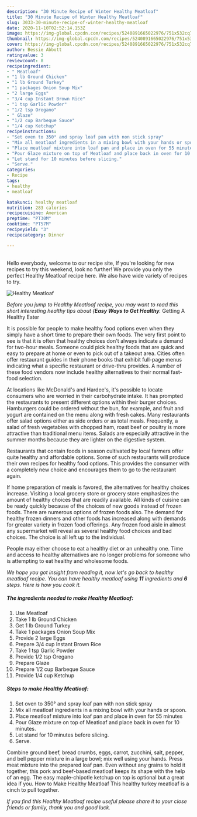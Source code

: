 ```yaml
---
description: "30 Minute Recipe of Winter Healthy Meatloaf"
title: "30 Minute Recipe of Winter Healthy Meatloaf"
slug: 3033-30-minute-recipe-of-winter-healthy-meatloaf
date: 2020-11-10T02:52:14.153Z
image: https://img-global.cpcdn.com/recipes/5240891665022976/751x532cq70/healthy-meatloaf-recipe-main-photo.jpg
thumbnail: https://img-global.cpcdn.com/recipes/5240891665022976/751x532cq70/healthy-meatloaf-recipe-main-photo.jpg
cover: https://img-global.cpcdn.com/recipes/5240891665022976/751x532cq70/healthy-meatloaf-recipe-main-photo.jpg
author: Bessie Abbott
ratingvalue: 3
reviewcount: 8
recipeingredient:
- " Meatloaf"
- "1 lb Ground Chicken"
- "1 lb Ground Turkey"
- "1 packages Onion Soup Mix"
- "2 large Eggs"
- "3/4 cup Instant Brown Rice"
- "1 tsp Garlic Powder"
- "1/2 tsp Oregano"
- " Glaze"
- "1/2 cup Barbeque Sauce"
- "1/4 cup Ketchup"
recipeinstructions:
- "Set oven to 350° and spray loaf pan with non stick spray"
- "Mix all meatloaf ingredients in a mixing bowl with your hands or spoon."
- "Place meatloaf mixture into loaf pan and place in oven for 55 minutes"
- "Pour Glaze mixture on top of Meatloaf and place back in oven for 10 minutes."
- "Let stand for 10 minutes before slicing."
- "Serve."
categories:
- Recipe
tags:
- healthy
- meatloaf

katakunci: healthy meatloaf 
nutrition: 283 calories
recipecuisine: American
preptime: "PT30M"
cooktime: "PT57M"
recipeyield: "3"
recipecategory: Dinner

---
```

<br>
Hello everybody, welcome to our recipe site, If you're looking for new recipes to try this weekend, look no further! We provide you only the perfect Healthy Meatloaf recipe here. We also have wide variety of recipes to try.
<br>


![Healthy Meatloaf](https://img-global.cpcdn.com/recipes/5240891665022976/751x532cq70/healthy-meatloaf-recipe-main-photo.jpg)

<i>Before you jump to Healthy Meatloaf recipe, you may want to read this short interesting healthy tips about {<strong>Easy Ways to Get Healthy</strong>.</i>
Getting A Healthy Eater

It is possible for people to make healthy food options even when they simply have a short time to prepare their own foods. The very first point to see is that it is often that healthy choices don't always indicate a demand for two-hour meals. Someone could pick healthy foods that are quick and easy to prepare at home or even to pick out of a takeout area. Cities often offer restaurant guides in their phone books that exhibit full-page menus indicating what a specific restaurant or drive-thru provides. A number of these food vendors now include healthy alternatives to their normal fast-food selection.

At locations like McDonald's and Hardee's, it's possible to locate consumers who are worried in their carbohydrate intake.  It has prompted the restaurants to present different options within their burger choices. Hamburgers could be ordered without the bun, for example, and fruit and yogurt are contained on the menu along with fresh cakes. Many restaurants offer salad options either as side orders or as total meals. Frequently, a salad of fresh vegetables with chopped ham, roast beef or poultry is more attractive than traditional menu items.  Salads are especially attractive in the summer months because they are lighter on the digestive system.

Restaurants that contain foods in season cultivated by local farmers offer quite healthy and affordable options. Some of such restaurants will produce their own recipes for healthy food options.  This provides the consumer with a completely new choice and encourages them to go to the restaurant again.

If home preparation of meals is favored, the alternatives for healthy choices increase. Visiting a local grocery store or grocery store emphasizes the amount of healthy choices that are readily available.  All kinds of cuisine can be ready quickly because of the choices of new goods instead of frozen foods. There are numerous options of frozen foods also. The demand for healthy frozen dinners and other foods has increased along with demands for greater variety in frozen food offerings. Any frozen food aisle in almost any supermarket will reveal as several healthy food choices and bad choices. The choice is all left up to the individual.

People may either choose to eat a healthy diet or an unhealthy one. Time and access to healthy alternatives are no longer problems for someone who is attempting to eat healthy and wholesome foods.


<i>We hope you got insight from reading it, now let's go back to healthy meatloaf recipe. You can have healthy meatloaf using <strong>11</strong> ingredients and <strong>6</strong> steps. Here is how you cook it.
</i>

##### The ingredients needed to make Healthy Meatloaf:

1. Use  Meatloaf
1. Take 1 lb Ground Chicken
1. Get 1 lb Ground Turkey
1. Take 1 packages Onion Soup Mix
1. Provide 2 large Eggs
1. Prepare 3/4 cup Instant Brown Rice
1. Take 1 tsp Garlic Powder
1. Provide 1/2 tsp Oregano
1. Prepare  Glaze
1. Prepare 1/2 cup Barbeque Sauce
1. Provide 1/4 cup Ketchup


##### Steps to make Healthy Meatloaf:

1. Set oven to 350° and spray loaf pan with non stick spray
1. Mix all meatloaf ingredients in a mixing bowl with your hands or spoon.
1. Place meatloaf mixture into loaf pan and place in oven for 55 minutes
1. Pour Glaze mixture on top of Meatloaf and place back in oven for 10 minutes.
1. Let stand for 10 minutes before slicing.
1. Serve.


Combine ground beef, bread crumbs, eggs, carrot, zucchini, salt, pepper, and bell pepper mixture in a large bowl; mix well using your hands. Press meat mixture into the prepared loaf pan. Even without any grains to hold it together, this pork and beef-based meatloaf keeps its shape with the help of an egg. The easy maple-chipotle ketchup on top is optional but a great idea if you. How to Make Healthy Meatloaf This healthy turkey meatloaf is a cinch to pull together. 

<i>If you find this Healthy Meatloaf recipe useful please share it to your close friends or family, thank you and good luck.</i>
